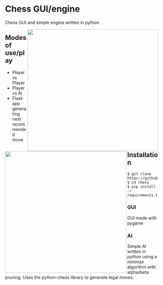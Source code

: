 # Chess GUI/engine

Chess GUI and simple engine written in python.


<p float="left">
    <img src="https://user-images.githubusercontent.com/39188731/97337861-13627700-1881-11eb-9eaa-ec8c56dff2f9.png" align="right" height="400" width="430">
    <img src="https://user-images.githubusercontent.com/39188731/97337860-12314a00-1881-11eb-97b1-5ddaad9850a6.png" align="left" height="400" width="400">
</p>


## Modes of use/play
* Player vs Player
* Player vs AI
* Flask app generating next recommended move

## Installation
```
$ git clone https://github.com/adzai/chess.git
$ cd chess
$ pip install -r requirements.txt
```
### GUI
GUI made with pygame

### AI
Simple AI written in python using a minimax algorithm with alpha/beta pruning.
Uses the python-chess library to generate legal moves.
